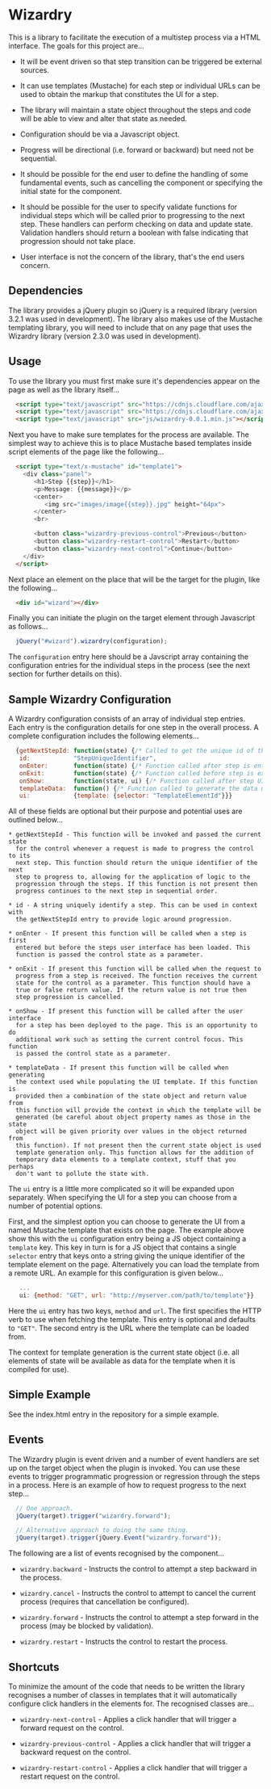 # Wizardry

This is a library to facilitate the execution of a multistep process via a HTML
interface. The goals for this project are...

 * It will be event driven so that step transition can be triggered be external
   sources.

 * It can use templates (Mustache) for each step or individual URLs can be used
   to obtain the markup that constitutes the UI for a step.

 * The library will maintain a state object throughout the steps and code will
   be able to view and alter that state as needed.

 * Configuration should be via a Javascript object.

 * Progress will be directional (i.e. forward or backward) but need not be
   sequential.

 * It should be possible for the end user to define the handling of some
   fundamental events, such as cancelling the component or specifying the
   initial state for the component.

 * It should be possible for the user to specify validate functions for
   individual steps which will be called prior to progressing to the next step.
   These handlers can perform checking on data and update state. Validation
   handlers should return a boolean with false indicating that progression
   should not take place.

 * User interface is not the concern of the library, that's the end users
   concern.

## Dependencies

The library provides a jQuery plugin so jQuery is a required library (version
3.2.1 was used in development). The library also makes use of the Mustache
templating library, you will need to include that on any page that uses the
Wizardry library (version 2.3.0 was used in development).

## Usage

To use the library you must first make sure it's dependencies appear on the
page as well as the library itself...

```html
  <script type="text/javascript" src="https://cdnjs.cloudflare.com/ajax/libs/jquery/3.2.1/jquery.min.js"></script>
  <script type="text/javascript" src="https://cdnjs.cloudflare.com/ajax/libs/mustache.js/2.3.0/mustache.min.js"></script>
  <script type="text/javascript" src="js/wizardry-0.0.1.min.js"></script>
```

Next you have to make sure templates for the process are available. The simplest
way to achieve this is to place Mustache based templates inside script elements
of the page like the following...

```html
  <script type="text/x-mustache" id="template1">
    <div class="panel">
       <h1>Step {{step}}</h1>
       <p>Message: {{message}}</p>
       <center>
          <img src="images/image{{step}}.jpg" height="64px">
       </center>
       <br>

       <button class="wizardry-previous-control">Previous</button>
       <button class="wizardry-restart-control">Restart</button>
       <button class="wizardry-next-control">Continue</button>
    </div>
  </script>
```

Next place an element on the place that will be the target for the plugin, like
the following...

```html
  <div id="wizard"></div>
```

Finally you can initiate the plugin on the target element through Javascript as
follows...

```javascript
  jQuery("#wizard").wizardry(configuration);
```

The ```configuration``` entry here should be a Javscript array containing the
configuration entries for the individual steps in the process (see the next
section for further details on this).

## Sample Wizardry Configuration

A Wizardry configuration consists of an array of individual step entries. Each
entry is the configuration details for one step in the overall process. A
complete configuration includes the following elements...

```javascript
  {getNextStepId: function(state) {/* Called to get the unique id of the next step. */},
   id:            "StepUniqueIdentifier",
   onEnter:       function(state) {/* Function called after step is entered. */},
   onExit:        function(state) {/* Function called before step is exited. */},
   onShow:        function(state, ui) {/* Function called after step UI deployed. */},
   templateData:  function() {/* Function called to generate the data used for the template. */},
   ui:            {template: {selector: "TemplateElementId"}}}
```

All of these fields are optional but their purpose and potential uses are outlined
below...

    * getNextStepId - This function will be invoked and passed the current state
      for the control whenever a request is made to progress the control to its
      next step. This function should return the unique identifier of the next
      step to progress to, allowing for the application of logic to the
      progression through the steps. If this function is not present then
      progress continues to the next step in sequential order.

    * id - A string uniquely identify a step. This can be used in context with
      the getNextStepId entry to provide logic around progression.

    * onEnter - If present this function will be called when a step is first
      entered but before the steps user interface has been loaded. This
      function is passed the control state as a parameter.

    * onExit - If present this function will be called when the request to
      progress from a step is received. The function receives the current
      state for the control as a parameter. This function should have a
      true or false return value. If the return value is not true then
      step progression is cancelled.

    * onShow - If present this function will be called after the user interface
      for a step has been deployed to the page. This is an opportunity to do
      additional work such as setting the current control focus. This function
      is passed the control state as a parameter.

    * templateData - If present this function will be called when generating
      the context used while populating the UI template. If this function is
      provided then a combination of the state object and return value from
      this function will provide the context in which the template will be
      generated (be careful about object property names as those in the state
      object will be given priority over values in the object returned from
      this function). If not present then the current state object is used
      template generation only. This function allows for the addition of
      temporary data elements to a template context, stuff that you perhaps
      don't want to pollute the state with.

The ```ui``` entry is a little more complicated so it will be expanded upon
separately. When specifying the UI for a step you can choose from a number of
potential options.

First, and the simplest option you can choose to generate the UI from a named
Mustache template that exists on the page. The example above show this with the
```ui``` configuration entry being a JS object containing a ```template``` key.
This key in turn is for a JS object that contains a single ```selector``` entry
that keys onto a string giving the unique identifier of the template element on
the page.  Alternatively you can load the template from a remote URL. An example
for this configuration is given below...

```javascript
   ...
   ui: {method: "GET", url: "http://myserver.com/path/to/template"}}
```

Here the ```ui``` entry has two keys, ```method``` and ```url```. The first
specifies the HTTP verb to use when fetching the template. This entry is optional
and defaults to ```"GET"```. The second entry is the URL where the template can
be loaded from.


The context for template generation is the current state object (i.e. all
elements of state will be available as data for the template when it is compiled
for use).

## Simple Example

See the index.html entry in the repository for a simple example.

## Events

The Wizardry plugin is event driven and a number of event handlers are set up on
the target object when the plugin is invoked. You can use these events to trigger
programmatic progression or regression through the steps in a process. Here is
an example of how to request progress to the next step...

```javascript
  // One approach.
  jQuery(target).trigger("wizardry.forward");

  // Alternative approach to doing the same thing.
  jQuery(target).trigger(jQuery.Event("wizardry.forward"));
```

The following are a list of events recognised by the component...

  * ```wizardry.backward``` - Instructs the control to attempt a step backward
    in the process.

  * ```wizardry.cancel``` - Instructs the control to attempt to cancel the
    current process (requires that cancellation be configured).

  * ```wizardry.forward``` - Instructs the control to attempt a step forward
    in the process (may be blocked by validation).

  * ```wizardry.restart``` - Instructs the control to restart the process.

## Shortcuts

To minimize the amount of the code that needs to be written the library
recognises a number of classes in templates that it will automatically configure
click handlers in the elements for. The recognised classes are...

  * ```wizardry-next-control``` - Applies a click handler that will trigger a
    forward request on the control.

  * ```wizardry-previous-control``` - Applies a click handler that will trigger
    a backward request on the control.

  * ```wizardry-restart-control``` - Applies a click handler that will trigger a
    restart request on the control.
